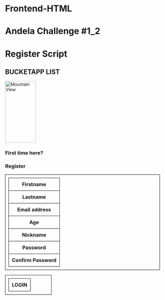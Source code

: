 # Frontend-HTML
Andela Challenge #1_2
======================================================
Register Script
==============================================
<html>
<body>

<h2>BUCKETAPP LIST</h2>
<img src="https://etc.usf.edu/clipart/80500/80538/80538_bucket_sm.gif" alt="Mountain View" style="width:100px;height:200px;">

</body>
</html>
<head>
<style>
table, th, td {
    border: 1px solid black;
    padding: 10px;
     
}
</style>
</head>
<body>
<h3>First time here?</h3>
<h3>Register</h3>

<table style="width:100%">
  <tr>
    <th>Firstname</th>
  <tr>
    <th>Lastname</th> 
  <tr>
    <th>Email address</th>
  <tr>
    <th>Age</th>
  <tr>
    <th>Nickname</th> 
  <tr>
    <th>Password</th>
  <tr>
    <th>Confirm Password</th> 
  </tr>  
<table style="width:30%">
  

 <tr>
    <th>LOGIN</th>
    

